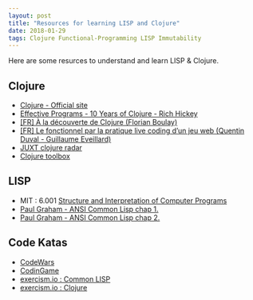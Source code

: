 ```yaml
---
layout: post
title: "Resources for learning LISP and Clojure"
date: 2018-01-29
tags: Clojure Functional-Programming LISP Immutability
---
```

Here are some resurces to understand and learn LISP & Clojure.

## Clojure

- [Clojure - Official site](https://clojure.org/)
- [Effective Programs - 10 Years of Clojure - Rich Hickey](https://www.youtube.com/watch?v=2V1FtfBDsLU)
- [[FR] À la découverte de Clojure (Florian Boulay)](https://www.youtube.com/watch?v=z_KWmzs-j70)
- [[FR] Le fonctionnel par la pratique live coding d’un jeu web (Quentin Duval - Guillaume Eveillard)](https://www.youtube.com/watch?v=qXMFq3YOHko)
- [JUXT clojure radar](http://juxt.pro/radar.html)
- [Clojure toolbox](https://www.clojure-toolbox.com/)

## LISP

- MIT : 6.001 [Structure and Interpretation of Computer Programs](https://ocw.mit.edu/courses/electrical-engineering-and-computer-science/6-001-structure-and-interpretation-of-computer-programs-spring-2005/)
- [Paul Graham - ANSI Common Lisp chap 1.](https://sep.yimg.com/ty/cdn/paulgraham/acl1.txt)
- [Paul Graham - ANSI Common Lisp chap 2.](https://sep.yimg.com/ty/cdn/paulgraham/acl2.txt)

## Code Katas

- [CodeWars](https://www.codewars.com/)
- [CodinGame](https://www.codingame.com/training)
- [exercism.io : Common LISP](http://exercism.io/languages/common-lisp/about)
- [exercism.io : Clojure](http://exercism.io/languages/clojure/about)
